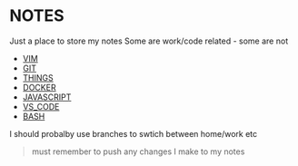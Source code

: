 # NOTES

Just a place to store my notes
Some are work/code related - some are not

- [VIM](./VIM.md)
- [GIT](./GIT.md)
- [THINGS](./THINGS.md)
- [DOCKER](./DOCKER.md)
- [JAVASCRIPT](./JAVASCRIPT.md)
- [VS_CODE](./VS_CODE.md)
- [BASH](./BASH.md)


I should probalby use branches to swtich between home/work etc

> must remember to push any changes I make to my notes